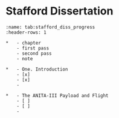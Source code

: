 # Stafford Dissertation


```{list-table} progress
:name: tab:stafford_diss_progress
:header-rows: 1

*   - chapter
    - first pass
    - second pass
    - note

*   - One. Introduction
    - [x]
    - [x]
    - 

*   - The ANITA-III Payload and Flight
    - [ ]
    - [ ]
    -
```
